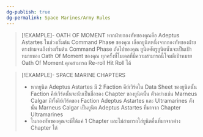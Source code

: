 ```yaml
---
dg-publish: true
dg-permalink: Space Marines/Army Rules
---
```

> [!EXAMPLE]- OATH OF MOMENT
> หากฝ่ายกองทัพของคุณคือ Adeptus Astartes ในช่วงเริ่มต้น Command Phase ของคุณ เลือกยูนิตหนึ่งจากกองทัพของฝ่ายตรงข้ามจนถึงช่วงเริ่มต้น Command Phase ถัดไปของคุณ ยูนิตศัตรูยูนิตนั้นจะเป็นเป้าหมายของ Oath Of Moment ของคุณ ทุกครั้งที่โมเดลที่มีความสามารถนี้โจมตีเป้าหมาย Oath Of Moment คุณสามารถ Re-roll Hit Roll ได้

> [!EXAMPLE]- SPACE MARINE CHAPTERS
> - หากยูนิต Adeptus Astartes มี 2 Faction คีย์เวิร์ดใน Data Sheet ของยูนิตนั้น Faction คีย์เวิร์ดนั้นจะนับเป็นชื่อของ Chapter ของยูนิตนั้น ตัวอย่างเช่น Marneus Calgar มีทั้งคีย์เวิร์ดของ Faction Adeptus Astartes และ Ultramarines ดังนั้น Marneus Calgar เป็นยูนิต Adeptus Astartes ที่มาจาก Chapter Ultramarines
> - ในกองทัพของคุณจะมีได้แค่ 1 Chapter และไม่สามารถใส่ยูนิตอื่นที่มาจากต่าง Chapter ได้